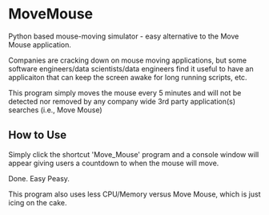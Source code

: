 # MoveMouse
Python based mouse-moving simulator - easy alternative to the Move Mouse application.

Companies are cracking down on mouse moving applications, but some software engineers/data scientists/data engineers find it useful to have an applicaiton that can keep the screen awake for long running scripts, etc.

This program simply moves the mouse every 5 minutes and will not be detected nor removed by any company wide 3rd party application(s) searches (i.e., Move Mouse)

## How to Use
Simply click the shortcut 'Move_Mouse' program and a console window will appear giving users a countdown to when the mouse will move.

Done. Easy Peasy.

This program also uses less CPU/Memory versus Move Mouse, which is just icing on the cake.

